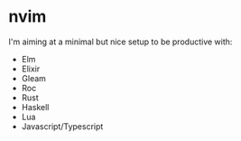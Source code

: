 # nvim

I'm aiming at a minimal but nice setup to be productive with:

- Elm
- Elixir
- Gleam
- Roc
- Rust
- Haskell
- Lua
- Javascript/Typescript
